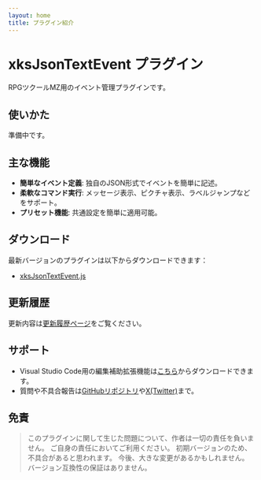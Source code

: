 ```yaml
---
layout: home
title: プラグイン紹介
---
```


# xksJsonTextEvent プラグイン

RPGツクールMZ用のイベント管理プラグインです。

## 使いかた
準備中です。

## 主な機能
- **簡単なイベント定義**: 独自のJSON形式でイベントを簡単に記述。
- **柔軟なコマンド実行**: メッセージ表示、ピクチャ表示、ラベルジャンプなどをサポート。
- **プリセット機能**: 共通設定を簡単に適用可能。

## ダウンロード
最新バージョンのプラグインは以下からダウンロードできます：

- [xksJsonTextEvent.js](xksJsonTextEvent.js)

## 更新履歴
更新内容は[更新履歴ページ](CHANGELOG/)をご覧ください。

## サポート
- Visual Studio Code用の編集補助拡張機能は[こちら](https://marketplace.visualstudio.com/items?itemName=xks.vscode-jte-extension)からダウンロードできます。
- 質問や不具合報告は[GitHubリポジトリ](https://github.com/xkslab/vscode-jte-extension)や[X(Twitter)](https://x.com/xks1620684)まで。

## 免責
> このプラグインに関して生じた問題について、作者は一切の責任を負いません。
> ご自身の責任においてご利用ください。
> 初期バージョンのため、不具合があると思われます。
> 今後、大きな変更があるかもしれません。
> バージョン互換性の保証はありません。